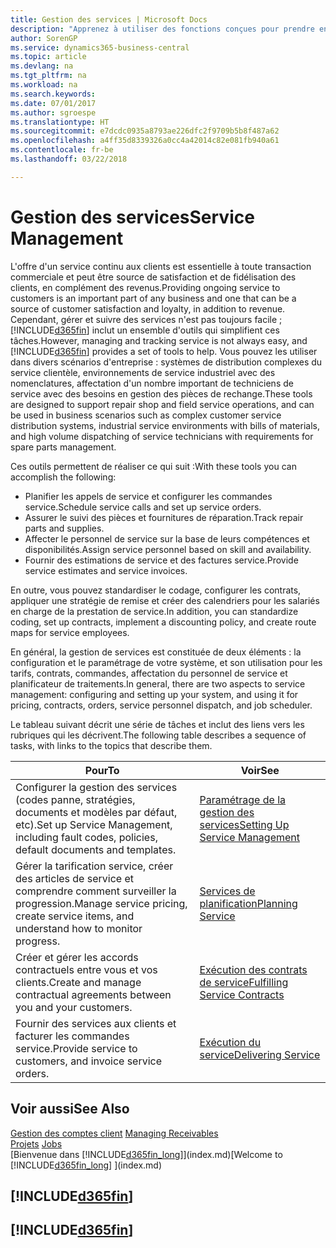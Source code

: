 ```yaml
---
title: Gestion des services | Microsoft Docs
description: "Apprenez à utiliser des fonctions conçues pour prendre en charge les opérations de l'atelier de réparation et du service clientèle."
author: SorenGP
ms.service: dynamics365-business-central
ms.topic: article
ms.devlang: na
ms.tgt_pltfrm: na
ms.workload: na
ms.search.keywords: 
ms.date: 07/01/2017
ms.author: sgroespe
ms.translationtype: HT
ms.sourcegitcommit: e7dcdc0935a8793ae226dfc2f9709b5b8f487a62
ms.openlocfilehash: a4ff35d8339326a0cc4a42014c82e081fb940a61
ms.contentlocale: fr-be
ms.lasthandoff: 03/22/2018

---
```

# <a name="service-management"></a><span data-ttu-id="eb8d3-103">Gestion des services</span><span class="sxs-lookup"><span data-stu-id="eb8d3-103">Service Management</span></span>
<span data-ttu-id="eb8d3-104">L'offre d'un service continu aux clients est essentielle à toute transaction commerciale et peut être source de satisfaction et de fidélisation des clients, en complément des revenus.</span><span class="sxs-lookup"><span data-stu-id="eb8d3-104">Providing ongoing service to customers is an important part of any business and one that can be a source of customer satisfaction and loyalty, in addition to revenue.</span></span> <span data-ttu-id="eb8d3-105">Cependant, gérer et suivre des services n'est pas toujours facile ; [!INCLUDE[d365fin](includes/d365fin_md.md)] inclut un ensemble d'outils qui simplifient ces tâches.</span><span class="sxs-lookup"><span data-stu-id="eb8d3-105">However, managing and tracking service is not always easy, and [!INCLUDE[d365fin](includes/d365fin_md.md)] provides a set of tools to help.</span></span> <span data-ttu-id="eb8d3-106">Vous pouvez les utiliser dans divers scénarios d'entreprise : systèmes de distribution complexes du service clientèle, environnements de service industriel avec des nomenclatures, affectation d'un nombre important de techniciens de service avec des besoins en gestion des pièces de rechange.</span><span class="sxs-lookup"><span data-stu-id="eb8d3-106">These tools are designed to support repair shop and field service operations, and can be used in business scenarios such as complex customer service distribution systems, industrial service environments with bills of materials, and high volume dispatching of service technicians with requirements for spare parts management.</span></span>  

 <span data-ttu-id="eb8d3-107">Ces outils permettent de réaliser ce qui suit :</span><span class="sxs-lookup"><span data-stu-id="eb8d3-107">With these tools you can accomplish the following:</span></span>  

* <span data-ttu-id="eb8d3-108">Planifier les appels de service et configurer les commandes service.</span><span class="sxs-lookup"><span data-stu-id="eb8d3-108">Schedule service calls and set up service orders.</span></span>  
* <span data-ttu-id="eb8d3-109">Assurer le suivi des pièces et fournitures de réparation.</span><span class="sxs-lookup"><span data-stu-id="eb8d3-109">Track repair parts and supplies.</span></span>  
* <span data-ttu-id="eb8d3-110">Affecter le personnel de service sur la base de leurs compétences et disponibilités.</span><span class="sxs-lookup"><span data-stu-id="eb8d3-110">Assign service personnel based on skill and availability.</span></span>  
* <span data-ttu-id="eb8d3-111">Fournir des estimations de service et des factures service.</span><span class="sxs-lookup"><span data-stu-id="eb8d3-111">Provide service estimates and service invoices.</span></span>  

<span data-ttu-id="eb8d3-112">En outre, vous pouvez standardiser le codage, configurer les contrats, appliquer une stratégie de remise et créer des calendriers pour les salariés en charge de la prestation de service.</span><span class="sxs-lookup"><span data-stu-id="eb8d3-112">In addition, you can standardize coding, set up contracts, implement a discounting policy, and create route maps for service employees.</span></span>  

<span data-ttu-id="eb8d3-113">En général, la gestion de services est constituée de deux éléments : la configuration et le paramétrage de votre système, et son utilisation pour les tarifs, contrats, commandes, affectation du personnel de service et planificateur de traitements.</span><span class="sxs-lookup"><span data-stu-id="eb8d3-113">In general, there are two aspects to service management: configuring and setting up your system, and using it for pricing, contracts, orders, service personnel dispatch, and job scheduler.</span></span>  

<span data-ttu-id="eb8d3-114">Le tableau suivant décrit une série de tâches et inclut des liens vers les rubriques qui les décrivent.</span><span class="sxs-lookup"><span data-stu-id="eb8d3-114">The following table describes a sequence of tasks, with links to the topics that describe them.</span></span>   

|<span data-ttu-id="eb8d3-115">**Pour**</span><span class="sxs-lookup"><span data-stu-id="eb8d3-115">**To**</span></span>|<span data-ttu-id="eb8d3-116">**Voir**</span><span class="sxs-lookup"><span data-stu-id="eb8d3-116">**See**</span></span>|  
|------------|-------------|  
|<span data-ttu-id="eb8d3-117">Configurer la gestion des services (codes panne, stratégies, documents et modèles par défaut, etc).</span><span class="sxs-lookup"><span data-stu-id="eb8d3-117">Set up Service Management, including fault codes, policies, default documents and templates.</span></span>|[<span data-ttu-id="eb8d3-118">Paramétrage de la gestion des services</span><span class="sxs-lookup"><span data-stu-id="eb8d3-118">Setting Up Service Management</span></span>](service-setup-service.md)|  
|<span data-ttu-id="eb8d3-119">Gérer la tarification service, créer des articles de service et comprendre comment surveiller la progression.</span><span class="sxs-lookup"><span data-stu-id="eb8d3-119">Manage service pricing, create service items, and understand how to monitor progress.</span></span>|[<span data-ttu-id="eb8d3-120">Services de planification</span><span class="sxs-lookup"><span data-stu-id="eb8d3-120">Planning Service</span></span>](service-plan-service.md)|  
|<span data-ttu-id="eb8d3-121">Créer et gérer les accords contractuels entre vous et vos clients.</span><span class="sxs-lookup"><span data-stu-id="eb8d3-121">Create and manage contractual agreements between you and your customers.</span></span>|[<span data-ttu-id="eb8d3-122">Exécution des contrats de service</span><span class="sxs-lookup"><span data-stu-id="eb8d3-122">Fulfilling Service Contracts</span></span>](service-fulfill-service-contracts.md)|  
|<span data-ttu-id="eb8d3-123">Fournir des services aux clients et facturer les commandes service.</span><span class="sxs-lookup"><span data-stu-id="eb8d3-123">Provide service to customers, and invoice service orders.</span></span>|[<span data-ttu-id="eb8d3-124">Exécution du service</span><span class="sxs-lookup"><span data-stu-id="eb8d3-124">Delivering Service</span></span>](service-deliver-service.md)|  

## <a name="see-also"></a><span data-ttu-id="eb8d3-125">Voir aussi</span><span class="sxs-lookup"><span data-stu-id="eb8d3-125">See Also</span></span>  
<span data-ttu-id="eb8d3-126">[Gestion des comptes client](receivables-manage-receivables.md) </span><span class="sxs-lookup"><span data-stu-id="eb8d3-126">[Managing Receivables](receivables-manage-receivables.md) </span></span>  
<span data-ttu-id="eb8d3-127">[Projets](projects-how-create-jobs.md) </span><span class="sxs-lookup"><span data-stu-id="eb8d3-127">[Jobs](projects-how-create-jobs.md) </span></span>  
<span data-ttu-id="eb8d3-128">[Bienvenue dans [!INCLUDE[d365fin_long](includes/d365fin_long_md.md)]](index.md)</span><span class="sxs-lookup"><span data-stu-id="eb8d3-128">[Welcome to [!INCLUDE[d365fin_long](includes/d365fin_long_md.md)] ](index.md)</span></span>

## [!INCLUDE[d365fin](includes/free_trial_md.md)]  
## [!INCLUDE[d365fin](includes/training_link_md.md)]

